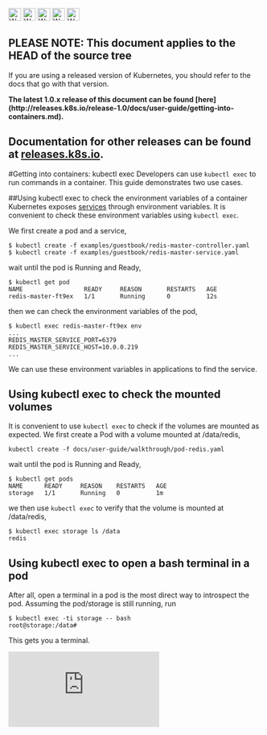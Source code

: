 <!-- BEGIN MUNGE: UNVERSIONED_WARNING -->

<!-- BEGIN STRIP_FOR_RELEASE -->

<img src="http://kubernetes.io/img/warning.png" alt="WARNING"
     width="25" height="25">
<img src="http://kubernetes.io/img/warning.png" alt="WARNING"
     width="25" height="25">
<img src="http://kubernetes.io/img/warning.png" alt="WARNING"
     width="25" height="25">
<img src="http://kubernetes.io/img/warning.png" alt="WARNING"
     width="25" height="25">
<img src="http://kubernetes.io/img/warning.png" alt="WARNING"
     width="25" height="25">

<h2>PLEASE NOTE: This document applies to the HEAD of the source tree</h2>

If you are using a released version of Kubernetes, you should
refer to the docs that go with that version.

<strong>
The latest 1.0.x release of this document can be found
[here](http://releases.k8s.io/release-1.0/docs/user-guide/getting-into-containers.md).

Documentation for other releases can be found at
[releases.k8s.io](http://releases.k8s.io).
</strong>
--

<!-- END STRIP_FOR_RELEASE -->

<!-- END MUNGE: UNVERSIONED_WARNING -->
﻿#Getting into containers: kubectl exec
Developers can use `kubectl exec` to run commands in a container. This guide demonstrates two use cases.

##Using kubectl exec to check the environment variables of a container
Kubernetes exposes [services](services.md#environment-variables) through environment variables. It is convenient to check these environment variables using `kubectl exec`.


We first create a pod and a service,
```
$ kubectl create -f examples/guestbook/redis-master-controller.yaml
$ kubectl create -f examples/guestbook/redis-master-service.yaml
```
wait until the pod is Running and Ready,
```
$ kubectl get pod
NAME                 READY     REASON       RESTARTS   AGE
redis-master-ft9ex   1/1       Running      0          12s
```
then we can check the environment variables of the pod, 
```
$ kubectl exec redis-master-ft9ex env
...
REDIS_MASTER_SERVICE_PORT=6379
REDIS_MASTER_SERVICE_HOST=10.0.0.219
...
```
We can use these environment variables in applications to find the service.


## Using kubectl exec to check the mounted volumes
It is convenient to use `kubectl exec` to check if the volumes are mounted as expected.
We first create a Pod with a volume mounted at /data/redis,
```
kubectl create -f docs/user-guide/walkthrough/pod-redis.yaml
```
wait until the pod is Running and Ready,
```
$ kubectl get pods
NAME      READY     REASON    RESTARTS   AGE
storage   1/1       Running   0          1m
```
we then use `kubectl exec` to verify that the volume is mounted at /data/redis,
```
$ kubectl exec storage ls /data
redis
```

## Using kubectl exec to open a bash terminal in a pod
After all, open a terminal in a pod is the most direct way to introspect the pod. Assuming the pod/storage is still running, run
```
$ kubectl exec -ti storage -- bash
root@storage:/data#
```
This gets you a terminal.


<!-- BEGIN MUNGE: GENERATED_ANALYTICS -->
[![Analytics](https://kubernetes-site.appspot.com/UA-36037335-10/GitHub/docs/user-guide/getting-into-containers.md?pixel)]()
<!-- END MUNGE: GENERATED_ANALYTICS -->
